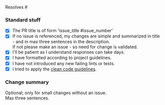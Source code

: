 Resolves #

### Standard stuff
- [x] The PR title is of form 'issue_title #issue_number'
- [x] If no issue is referenced, my changes are simple and summarized in title - and in max three sentences in the description.  
If not please make an issue - so need for change is validated.  
- [x] I'll be patient as I understand responses can take days.  
- [x] I have formatted according to project guidelines.
- [x] I have not introduced any new failing lints or tests.
- [x] I tried to apply the [clean code guidelines](https://gist.github.com/wojteklu/73c6914cc446146b8b533c0988cf8d29).

### Change summary  
Optional; only for small changes without an issue.  
Max three sentences.  